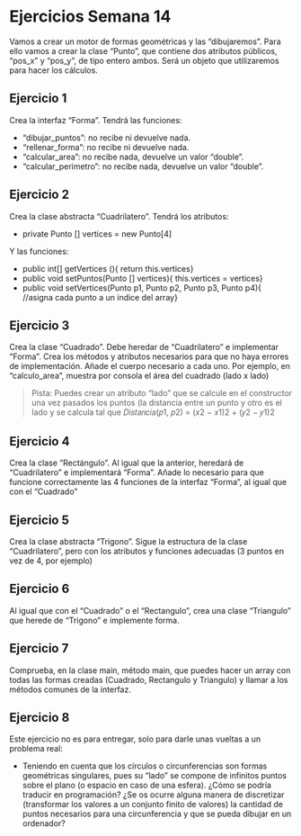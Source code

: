 # Ejercicios Semana 14

Vamos a crear un motor de formas geométricas y las “dibujaremos”. Para
ello vamos a crear la clase “Punto”, que contiene dos atributos públicos,
“pos_x” y “pos_y”, de tipo entero ambos. Será un objeto que utilizaremos
para hacer los cálculos.

## Ejercicio 1
Crea la interfaz “Forma”. Tendrá las funciones:
- “dibujar_puntos”: no recibe ni devuelve nada.
- “rellenar_forma”: no recibe ni devuelve nada.
- “calcular_area”: no recibe nada, devuelve un valor “double”.
- “calcular_perimetro”: no recibe nada, devuelve un valor “double”.

## Ejercicio 2
  Crea la clase abstracta “Cuadrilatero”. Tendrá los atributos:
- private Punto [] vertices = new Punto[4]

Y las funciones:
- public int[] getVertices (){ return this.vertices}
- public void setPuntos(Punto [] vertices){ this.vertices = vertices}
- public void setVertices(Punto p1, Punto p2, Punto p3, Punto p4){
  //asigna cada punto a un índice del array}

## Ejercicio 3
Crea la clase “Cuadrado”. Debe heredar de “Cuadrilatero” e implementar
“Forma”. Crea los métodos y atributos necesarios para que no haya errores
de implementación. Añade el cuerpo necesario a cada uno. Por ejemplo,
en “calculo_area”, muestra por consola el área del cuadrado (lado x lado)
> Pista: Puedes crear un atributo “lado” que se calcule en el constructor una
vez pasados los puntos (la distancia entre un punto y otro es el lado y se
calcula tal que 𝐷𝑖𝑠𝑡𝑎𝑛𝑐𝑖𝑎(𝑝1, 𝑝2) = (𝑥2 − 𝑥1)2 + (𝑦2 − 𝑦1)2

## Ejercicio 4
Crea la clase “Rectángulo”. Al igual que la anterior, heredará de
“Cuadrilatero” e implementará “Forma”. Añade lo necesario para que
funcione correctamente las 4 funciones de la interfaz “Forma”, al igual que
con el “Cuadrado”

## Ejercicio 5
Crea la clase abstracta “Trigono”. Sigue la estructura de la clase
“Cuadrilatero”, pero con los atributos y funciones adecuadas (3 puntos en
vez de 4, por ejemplo)

## Ejercicio 6
Al igual que con el “Cuadrado” o el “Rectangulo”, crea una clase
“Triangulo” que herede de “Trigono” e implemente forma.

## Ejercicio 7
Comprueba, en la clase main, método main, que puedes hacer un array con
todas las formas creadas (Cuadrado, Rectangulo y Triangulo) y llamar a los
métodos comunes de la interfaz.

## Ejercicio 8
Este ejercicio no es para entregar, solo para darle unas vueltas a un
problema real:
- Teniendo en cuenta que los círculos o circunferencias son formas
  geométricas singulares, pues su “lado” se compone de infinitos puntos
  sobre el plano (o espacio en caso de una esfera). ¿Cómo se podría
  traducir en programación? ¿Se os ocurre alguna manera de discretizar
  (transformar los valores a un conjunto finito de valores) la cantidad de
  puntos necesarios para una circunferencia y que se pueda dibujar en
  un ordenador?